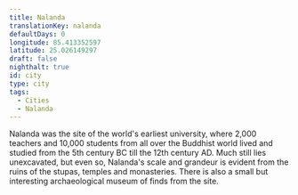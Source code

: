 ```yaml
---
title: Nalanda
translationKey: nalanda
defaultDays: 0
longitude: 85.413352597
latitude: 25.026149297
draft: false
nighthalt: true
id: city
type: city
tags:
  - Cities
  - Nalanda
---
```

Nalanda was the site of the world's earliest university, where 2,000 teachers and 10,000 students from all over the Buddhist world lived and studied from the 5th century BC till the 12th century AD. Much still lies unexcavated, but even so, Nalanda's scale and grandeur is evident from the ruins of the stupas, temples and monasteries. There is also a small but interesting archaeological museum of finds from the site.